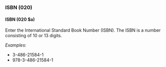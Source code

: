 ### ISBN (020)

#### ISBN (020 $a)
Enter the International Standard Book Number (ISBN). The ISBN is a number consisting of 10 or 13 digits.

_Examples:_  
- 3-486-21584-1  
- 978-3-486-21584-1
